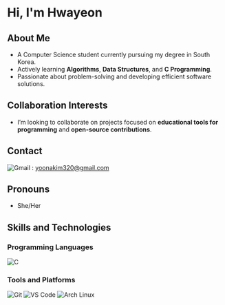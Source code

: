 # Hi, I'm Hwayeon

## About Me
- A Computer Science student currently pursuing my degree in South Korea.
- Actively learning **Algorithms**, **Data Structures**, and **C Programming**.
- Passionate about problem-solving and developing efficient software solutions.

## Collaboration Interests
- I’m looking to collaborate on projects focused on **educational tools for programming** and **open-source contributions**.

## Contact
![Gmail](https://img.shields.io/badge/Gmail-EA4335?style=flat&logo=gmail&logoColor=white&link=mailto:yoonakim320@gmail.com) : yoonakim320@gmail.com

## Pronouns
- She/Her

## Skills and Technologies

### Programming Languages
![C](https://img.shields.io/badge/-C-A8B9CC?logo=c&logoColor=white&style=for-the-badge)

### Tools and Platforms
![Git](https://img.shields.io/badge/-Git-F05032?logo=git&logoColor=white&style=for-the-badge)
![VS Code](https://img.shields.io/badge/-VS%20Code-007ACC?logo=visual-studio-code&logoColor=white&style=for-the-badge)
![Arch Linux](https://img.shields.io/badge/-Arch%20Linux-1793D1?logo=arch-linux&logoColor=white&style=for-the-badge)
